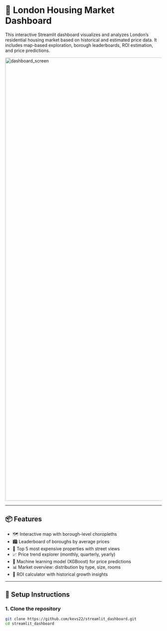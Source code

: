 # 🏡 London Housing Market Dashboard

This interactive Streamlit dashboard visualizes and analyzes London’s residential housing market based on historical and estimated price data. It includes map-based exploration, borough leaderboards, ROI estimation, and price predictions.

<img width="1422" alt="dashboard_screen" src="https://github.com/user-attachments/assets/16b28eb4-49ba-4fca-8fd3-9094d70f5c4a" />

---

## 📦 Features

- 🗺️ Interactive map with borough-level choropleths
- 🏙️ Leaderboard of boroughs by average prices
- 🏡 Top 5 most expensive properties with street views
- 📈 Price trend explorer (monthly, quarterly, yearly)
- 🤖 Machine learning model (XGBoost) for price predictions
- 📊 Market overview: distribution by type, size, rooms
- 🧮 ROI calculator with historical growth insights

---

## 🔧 Setup Instructions

### 1. **Clone the repository**
```bash
git clone https://github.com/kevs22/streamlit_dashboard.git
cd streamlit_dashboard
